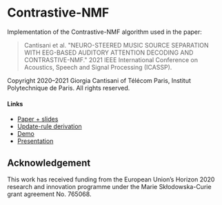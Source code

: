 Contrastive-NMF
========================================================

Implementation of the Contrastive-NMF algorithm used in the paper:      
    
> Cantisani et al. "NEURO-STEERED MUSIC SOURCE SEPARATION WITH EEG-BASED AUDITORY ATTENTION DECODING AND CONTRASTIVE-NMF." 2021 IEEE International Conference on Acoustics, Speech and Signal Processing (ICASSP).

Copyright 2020–2021 Giorgia Cantisani of Télécom Paris, Institut Polytechnique de Paris.
All rights reserved.

#### Links
- [Paper + slides](https://hal.telecom-paris.fr/hal-02978978)
- [Update-rule derivation](https://hal.telecom-paris.fr/hal-02978978v4/file/Update-rule-C-NMF.pdf)
- [Demo](https://adasp.telecom-paris.fr/resources/2021-04-06-eeg-driven-c-nmf/)
- [Presentation](https://www.youtube.com/watch?v=uJv2kCGFQmk)

Acknowledgement
----------------------------------------------------------
This work has received funding from the European Union’s Horizon 2020 research and innovation programme under the Marie Skłodowska-Curie grant agreement No. 765068.
